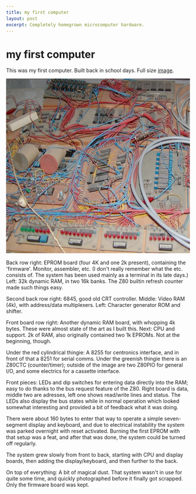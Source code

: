 ```yaml
---
title: my first computer
layout: post
excerpt: Completely homegrown microcomputer hardware.
---
```


# my first computer

This was my first computer. Built back in school days.
Full size <a href="http://images.iocl.org/z80board.jpg">image</a>.

<div align="center"><img src="/images/z80.jpg"></div>

Back row right: EPROM board (four 4K and one 2k present), containing
the 'firmware'. Monitor, assembler, etc. (I don't really remember
what the etc. consists of. The system has been used mainly as a
terminal in its late days.) Left: 32k dynamic RAM, in two 16k banks.
The Z80 builtin refresh counter made such things easy.

Second back row right: 6845, good old CRT controller. Middle: Video
RAM (4k), with address/data multiplexers. Left: Character generator
ROM and shifter.

Front board row right: Another dynamic RAM board, with whopping 4k
bytes. These were almost state of the art as I built this. Next:
CPU and support. 2k of RAM, also originally contained two 1k EPROMs.
Not at the beginning, though.

Under the red cylindrical thingie: A 8255 for centronics interface,
and in front of that a 8251 for serial comms. Under the greenish
thingie there is an Z80CTC (counter/timer); outside of the image
are two Z80PIO for general I/O, and some electrics for a cassette
interface.

Front pieces: LEDs and dip switches for entering data directly into
the RAM; easy to do thanks to the bus request feature of the Z80.
Right board is data, middle two are adresses, left one shows
read/write lines and status. The LEDs also display the bus states
while in normal operation which looked somewhat interesting and
provided a bit of feedback what it was doing.

There were about 160 bytes to enter that way to operate a simple
seven-segment display and keyboard, and due to electrical instability
the system was parked overnight with reset activated. Burning the
first EPROM with that setup was a feat, and after that was done,
the system could be turned off regularly.

The system grew slowly from front to back, starting with CPU and
display boards, then adding the display/keyboard, and then further
to the back.

On top of everything: A bit of magical dust. That system wasn't in
use for quite some time, and quickly photographed before it finally
got scrapped. Only the firmware board was kept.
